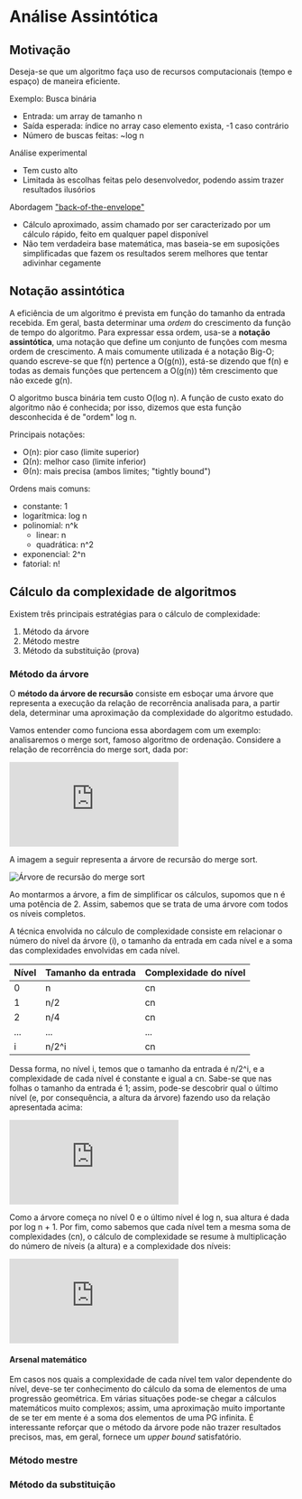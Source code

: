 # Análise Assintótica

## Motivação

Deseja-se que um algoritmo faça uso de recursos computacionais (tempo e espaço) de maneira eficiente.

Exemplo: Busca binária
 - Entrada: um array de tamanho n
 - Saída esperada: índice no array caso elemento exista, -1 caso contrário
 - Número de buscas feitas: ~log n

Análise experimental
 - Tem custo alto
 - Limitada às escolhas feitas pelo desenvolvedor, podendo assim trazer resultados ilusórios

Abordagem ["back-of-the-envelope"](https://en.wikipedia.org/wiki/Back-of-the-envelope_calculation)
 - Cálculo aproximado, assim chamado por ser caracterizado por um cálculo rápido, feito em qualquer papel disponível
 - Não tem verdadeira base matemática, mas baseia-se em suposições simplificadas que fazem os resultados serem melhores que tentar adivinhar cegamente

## Notação assintótica

A eficiência de um algoritmo é prevista em função do tamanho da entrada recebida. Em geral, basta determinar uma *ordem* do crescimento da função de tempo do algoritmo. Para expressar essa ordem, usa-se a **notação assintótica**, uma notação que define um conjunto de funções com mesma ordem de crescimento. A mais comumente utilizada é a notação Big-O; quando escreve-se que f(n) pertence a O(g(n)), está-se dizendo que f(n) e todas as demais funções que pertencem a O(g(n)) têm crescimento que não excede g(n).

O algoritmo busca binária tem custo O(log n). A função de custo exato do algoritmo não é conhecida; por isso, dizemos que esta função desconhecida é de "ordem" log n.

Principais notações:
- O(n): pior caso (limite superior)
- Ω(n): melhor caso (limite inferior)
- Θ(n): mais precisa (ambos limites; "tightly bound")

Ordens mais comuns:
- constante: 1
- logarítmica: log n
- polinomial: n^k
  - linear: n
  - quadrática: n^2
- exponencial: 2^n
- fatorial: n!

## Cálculo da complexidade de algoritmos

Existem três principais estratégias para o cálculo de complexidade:
1. Método da árvore
2. Método mestre
3. Método da substituição (prova)

### Método da árvore

O **método da árvore de recursão** consiste em esboçar uma árvore que representa a execução da relação de recorrência analisada para, a partir dela, determinar uma aproximação da complexidade do algoritmo estudado. 

Vamos entender como funciona essa abordagem com um exemplo: analisaremos o merge sort, famoso algoritmo de ordenação. Considere a relação de recorrência do merge sort, dada por:

![equation](https://latex.codecogs.com/gif.latex?T%28n%29%20%3D%202T%28n/2%29%20&plus;%20O%28n%29)

A imagem a seguir representa a árvore de recursão do merge sort. 

![Árvore de recursão do merge sort](https://cdn.kastatic.org/ka-perseus-images/5fcbebf66560d8fc490de2a0d8a0e5b1d65c5c54.png)

Ao montarmos a árvore, a fim de simplificar os cálculos, supomos que n é uma potência de 2. Assim, sabemos que se trata de uma árvore com todos os níveis completos.

A técnica envolvida no cálculo de complexidade consiste em relacionar o número do nível da árvore (i), o tamanho da entrada em cada nível e a soma das complexidades envolvidas em cada nível.

Nível | Tamanho da entrada | Complexidade do nível
------------ | ------------- | -------------
0 | n | cn
1 | n/2 | cn
2 | n/4 | cn
... | ... | ...
i | n/2^i | cn

Dessa forma, no nível i, temos que o tamanho da entrada é n/2^i, e a complexidade de cada nível é constante e igual a cn. Sabe-se que nas folhas o tamanho da entrada é 1; assim, pode-se descobrir qual o último nível (e, por consequência, a altura da árvore) fazendo uso da relação apresentada acima:

![equation](https://latex.codecogs.com/gif.latex?%5C%5C%20n%20/%202%5Ei%20%3D%201%20%5C%5C%20n%20%3D%202%5Ei%20%5C%5C%20i%20%3D%20log%20n)

Como a árvore começa no nível 0 e o último nível é log n, sua altura é dada por log n + 1. Por fim, como sabemos que cada nível tem a mesma soma de complexidades (cn), o cálculo de complexidade se resume à multiplicação do número de níveis (a altura) e a complexidade dos níveis:

![equation](https://latex.codecogs.com/gif.latex?T%28n%29%20%3D%20cn%28log%20n%20&plus;%201%29%20%3D%20cnlog%20n%20&plus;%20cn%20%3D%20O%28n%20log%20n%29)

#### Arsenal matemático

Em casos nos quais a complexidade de cada nível tem valor dependente do nível, deve-se ter conhecimento do cálculo da soma de elementos de uma progressão geométrica. Em várias situações pode-se chegar a cálculos matemáticos muito complexos; assim, uma aproximação muito importante de se ter em mente é a soma dos elementos de uma PG infinita. É interessante reforçar que o método da árvore pode não trazer resultados precisos, mas, em geral, fornece um *upper bound* satisfatório.

### Método mestre

### Método da substituição